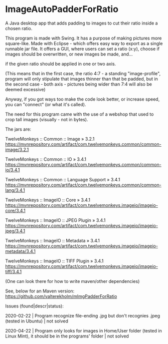# ImageAutoPadderForRatio
A Java desktop app that adds padding to images to cut their ratio inside a chosen ratio.

This program is made with Swing. It has a purpose of making pictures more square-like.
Made with Eclipse - which offers easy way to export as a single runnable jar file.
It offers a GUI, where users can set a ratio (x:y), choose if images should be overwritten, or new images be made, and...

if the given ratio should be applied in one or two axis.

(This means that in the first case, the ratio 4:7 - a standing "image-profile", program will only stipulate that images thinner
than that be padded, but in the second case - both axis - pictures being wider than 7:4 will also be deemed excessive)

Anyway, if you got ways too make the code look better, or increase speed, you can "connect" (or what it's called).

The need for this program came with the use of a webshop that used to crop tall images (visually - not in bytes).

The jars are:

TwelveMonkeys :: Common :: Image » 3.2.1
https://mvnrepository.com/artifact/com.twelvemonkeys.common/common-image/3.2.1

TwelveMonkeys :: Common :: IO » 3.4.1
https://mvnrepository.com/artifact/com.twelvemonkeys.common/common-io/3.4.1

TwelveMonkeys :: Common :: Language Support » 3.4.1
https://mvnrepository.com/artifact/com.twelvemonkeys.common/common-lang/3.4.1

TwelveMonkeys :: ImageIO :: Core » 3.4.1
https://mvnrepository.com/artifact/com.twelvemonkeys.imageio/imageio-core/3.4.1

TwelveMonkeys :: ImageIO :: JPEG Plugin » 3.4.1
https://mvnrepository.com/artifact/com.twelvemonkeys.imageio/imageio-jpeg/3.4.1

TwelveMonkeys :: ImageIO :: Metadata » 3.4.1
https://mvnrepository.com/artifact/com.twelvemonkeys.imageio/imageio-metadata/3.4.1

TwelveMonkeys :: ImageIO :: TIFF Plugin » 3.4.1
https://mvnrepository.com/artifact/com.twelvemonkeys.imageio/imageio-tiff/3.4.1

(One can look there for how to write maven/other dependencies)

See, below for an Maven version:
https://github.com/valterekholm/mImgPadderForRatio

Issues (found|descr|status):

2020-02-22 | Program recognize file-ending .jpg but don't recognies .jpeg (tested in Ubuntu) | not solved

2020-04-22 | Program only looks for images in Home/User folder (tested in Linux Mint), it should be in the programs' folder | not solved
